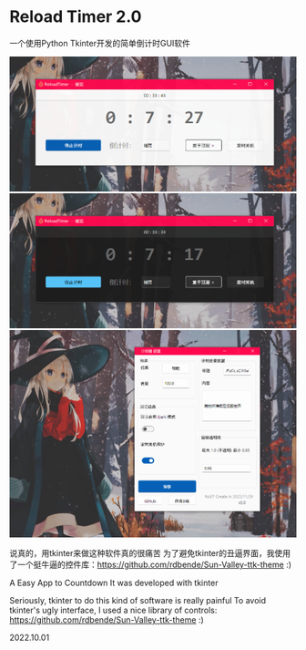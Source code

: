 # Reload Timer 2.0
一个使用Python Tkinter开发的简单倒计时GUI软件


![浅色](./app.png)
![暗色](./app-dark.png)
![设置](./Settings.png)

说真的，用tkinter来做这种软件真的很痛苦
为了避免tkinter的丑逼界面，我使用了一个挺牛逼的控件库：https://github.com/rdbende/Sun-Valley-ttk-theme :)


A Easy App to Countdown
It was developed with tkinter

Seriously, tkinter to do this kind of software is really painful
To avoid tkinter's ugly interface, I used a nice library of controls: https://github.com/rdbende/Sun-Valley-ttk-theme :)

2022.10.01
